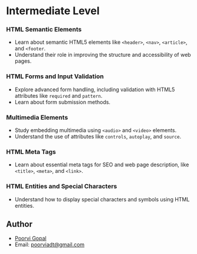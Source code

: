 # Intermediate Level

### HTML Semantic Elements

- Learn about semantic HTML5 elements like `<header>`, `<nav>`, `<article>`, and `<footer`.
- Understand their role in improving the structure and accessibility of web pages.

### HTML Forms and Input Validation

- Explore advanced form handling, including validation with HTML5 attributes like `required` and `pattern`.
- Learn about form submission methods.

### Multimedia Elements

- Study embedding multimedia using `<audio>` and `<video>` elements.
- Understand the use of attributes like `controls`, `autoplay`, and `source`.

### HTML Meta Tags

- Learn about essential meta tags for SEO and web page description, like `<title>`, `<meta>`, and `<link>`.

### HTML Entities and Special Characters

- Understand how to display special characters and symbols using HTML entities.


## Author

- [Poorvi Gopal](https://github.com/PoorviGopal)
- Email: poorviadt@gmail.com


